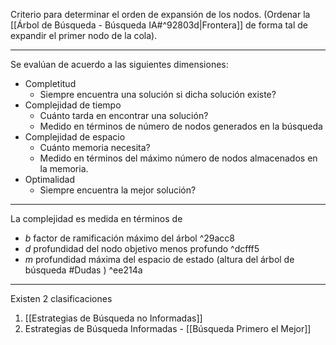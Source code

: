 Criterio para determinar el orden de expansión de los nodos. (Ordenar la [[Árbol de Búsqueda - Búsqueda IA#^92803d|Frontera]] de forma tal de expandir el primer nodo de la cola).
***
Se evalúan de acuerdo a las siguientes dimensiones:
- Completitud
	- Siempre encuentra una solución si dicha solución existe?
- Complejidad de tiempo
	- Cuánto tarda en encontrar una solución?
	- Medido en términos de número de nodos generados en la búsqueda
- Complejidad de espacio
	- Cuánto memoria necesita?
	- Medido en términos del máximo número de nodos almacenados en la memoria.
- Optimalidad
	- Siempre encuentra la mejor solución?
***
La complejidad es medida en términos de 
- $b$ factor de ramificación máximo del árbol ^29acc8
- $d$ profundidad del nodo objetivo menos profundo ^dcfff5
- $m$ profundidad máxima del espacio de estado (altura del árbol de búsqueda #Dudas ) ^ee214a
***
Existen 2 clasificaciones
1. [[Estrategias de Búsqueda no Informadas]] 
2. Estrategias de Búsqueda Informadas - [[Búsqueda Primero el Mejor]]